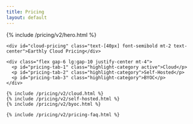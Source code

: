 ```yaml
---
title: Pricing
layout: default
---
```


<link rel="stylesheet" href="/assets/css/subpage.css">

<div class="background-pricing">
  <div class="max-w-7xl mx-auto mt-[70px] px-6 lg:px-10">
    {% include /pricing/v2/hero.html %}

    <div id="cloud-pricing" class="text-[40px] font-semibold mt-2 text-center">Earthly Cloud Pricing</div>

    <div class="flex gap-6 lg:gap-10 justify-center mt-4">
      <p id="pricing-tab-1" class="highlight-category active">Cloud</p>
      <p id="pricing-tab-2" class="highlight-category">Self-Hosted</p>
      <p id="pricing-tab-3" class="highlight-category">BYOC</p>
    </div>

    {% include /pricing/v2/cloud.html %}
    {% include /pricing/v2/self-hosted.html %}
    {% include /pricing/v2/byoc.html %}

    {% include /pricing/v2/pricing-faq.html %}
  </div>
</div>

<script>
  const cloud = document.getElementById("cloud")
  const selfHosted = document.getElementById("self-hosted")
  const byoc = document.getElementById("byoc")

  let currentTabIndex = 1
  let currentTab = "cloud"
  let isAnnual = true
  let sliderValue = 1

  // Tab change listener
  const tabs = document.querySelectorAll('[id^="pricing-tab"]')
  tabs.forEach(tab => {
    tab.addEventListener("click", e => {
      const id = +e.target.id.replace("pricing-tab-", "")

      if (id !== currentTabIndex) {
        document.getElementById(`pricing-tab-${currentTabIndex}`).classList.remove("active")
        currentTabIndex = id
        currentTab = id == 1 ? "cloud" : id == 2 ? "self-hosted" : "byoc"
        document.getElementById(`pricing-tab-${currentTabIndex}`).classList.add("active")

        // Show the active tab content and hide others
        if (id == 1) {
          cloud.classList.remove("hidden")
          selfHosted.classList.add("hidden")
          byoc.classList.add("hidden")
        } else if (id == 2) {
          cloud.classList.add("hidden")
          selfHosted.classList.remove("hidden")
          byoc.classList.add("hidden")
        } else if (id == 3) {
          cloud.classList.add("hidden")
          selfHosted.classList.add("hidden")
          byoc.classList.remove("hidden")
        }

        // Set current toggle value on tab change
        const pricingToggleSwitch = document.querySelector(`#${currentTab} #pricing-toggle-switch`)
        if (pricingToggleSwitch) {
          pricingToggleSwitch.checked = isAnnual
          handleCheckboxChange(pricingToggleSwitch)
        }

        // Set current slider value on tab change
        const pricingSlider = document.querySelector(`#${currentTab} #pricing-slider`)
        if (pricingSlider) {
          pricingSlider.value = sliderValue
          handleSliderChange(pricingSlider)
        }
      }
    })
  })

  // Annual/Monthly toggle listener
  function handleCheckboxChange(checkbox) {
    const sliderInput = document.querySelector(`#${currentTab} #pricing-slider`)
    const planPrice = document.querySelector(`#${currentTab} #plan-price`)
    const tier2Pricing = document.querySelector(`#${currentTab} #tier-2-pricing`)
    const tier3Pricing = document.querySelector(`#${currentTab} #tier-3-pricing`)
    const tier4Pricing = document.querySelector(`#${currentTab} #tier-4-pricing`)

    if (tier2Pricing) tier2Pricing.innerText = checkbox.checked ? 9.17 : 11
    tier3Pricing.innerText = checkbox.checked ? 29.17 : 35
    tier4Pricing.innerText = checkbox.checked ? 49.17 : 59

    if (sliderInput.value == 1) {
      planPrice.innerText = (0).toLocaleString()
    } else if (sliderInput.value <= 5) {
      planPrice.innerText = Number(((checkbox.checked ? 9.17 : 11)* sliderInput.value).toFixed(2)).toLocaleString()
    } else if (sliderInput.value <= 15) {
      planPrice.innerText = Number(((checkbox.checked ? 29.17 : 35)* sliderInput.value).toFixed(2)).toLocaleString()
    } else {
      planPrice.innerText = Number(((checkbox.checked ? 49.17 : 59)* sliderInput.value).toFixed(2)).toLocaleString()
    }

    isAnnual = checkbox.checked
  }

  // Slider value change listener
  function handleSliderChange(slider) {
    const { min, max, value } = slider
    slider.style.backgroundSize = (value - min) * 100 / (max - min) + "% 100%"

    const checkbox = document.querySelector(`#${currentTab} #pricing-toggle-switch`)
    const numUsers = document.querySelector(`#${currentTab} #num-users`)
    const planName = document.querySelector(`#${currentTab} #plan-name`)
    const planDescription = document.querySelector(`#${currentTab} #plan-description`)
    const costEstimate = document.querySelector(`#${currentTab} #cost-estimate`)
    const planPrice = document.querySelector(`#${currentTab} #plan-price`)
    const planMinutes = document.querySelector(`#${currentTab} #plan-minutes`)
    const contactUsButton = document.querySelector(`#${currentTab} #contact-us-button`)
    const tier1 = document.querySelector(`#${currentTab} #tier-1`)
    const tier2 = document.querySelector(`#${currentTab} #tier-2`)
    const tier3 = document.querySelector(`#${currentTab} #tier-3`)
    const tier4 = document.querySelector(`#${currentTab} #tier-4`)

    numUsers.innerText = (value > 50 ? "50+" : value) + " user" + (value > 1 ? "s" : "")

    const width = numUsers.getBoundingClientRect().width / 2
    if (value > 45) {
      numUsers.style.left = "unset"
      numUsers.style.right = `calc((13px * (50 - ${value}) - 12px)`
    } else {
      numUsers.style.left = `calc(${value * 2}% - ${width}px - ${value * .5}px)`
      numUsers.style.right = "unset"
    }

    if (value == 1 || (value <= 5 && currentTab == "self-hosted")) {
      planName.innerText = "Free Plan"
      planDescription.innerText = "For hobby projects"
      planPrice.innerText = 0
      if (planMinutes) planMinutes.innerText = (6000).toLocaleString()
    } else if (value <= 5) {
      planName.innerText = "Starter Plan"
      planDescription.innerText = "For small projects"
      planPrice.innerText = ((checkbox.checked ? 9.17 : 11) * value).toLocaleString(undefined, { maximumFractionDigits: 2, minimumFractionDigits: 2 })
      if (planMinutes) planMinutes.innerText = (10000 + 2000 * value).toLocaleString()
    } else if (value <= 15) {
      planName.innerText = "Pro Plan"
      planDescription.innerText = "For small teams"
      planPrice.innerText = ((checkbox.checked ? 29.17 : 35) * value).toLocaleString(undefined, { maximumFractionDigits: 2, minimumFractionDigits: 2 })
      if (planMinutes) planMinutes.innerText = (20000 + 3000 * value).toLocaleString()
    } else if (value <= 50) {
      planName.innerText = "Team Plan"
      planDescription.innerText = "For large teams"
      planPrice.innerText = ((checkbox.checked ? 49.17 : 59) * value).toLocaleString(undefined, { maximumFractionDigits: 2, minimumFractionDigits: 2 })
      if (planMinutes) planMinutes.innerText = (50000 + 4000 * value).toLocaleString()
    } else {
      planName.innerText = "Enterprise Plan"
      planDescription.innerText = "For enterprises"
    }

    costEstimate.style.display = value > 50 ? "none" : "flex"
    contactUsButton.style.display = value > 50 ? "flex" : "none"

    tier1.style.opacity = value <= 5 ? 1 : 0.5
    tier1.style.pointerEvents = value <= 5 ? "unset" : "none"

    if (tier2) {
      tier2.style.opacity = value <= 5 ? 1 : 0.5
      tier2.style.pointerEvents = value <= 5 ? "unset" : "none"
    }

    tier3.style.opacity = value <= 15 ? 1 : 0.5
    tier3.style.pointerEvents = value <= 15 ? "unset" : "none"

    tier4.style.opacity = value <= 50 ? 1 : 0.5
    tier4.style.pointerEvents = value <= 50 ? "unset" : "none"

    sliderValue = value
  }

  document.querySelectorAll("#pricing-toggle-switch").forEach(checkbox => {
    checkbox.addEventListener("change", () => handleCheckboxChange(checkbox))
  })

  document.querySelectorAll("#pricing-slider").forEach(slider => {
    slider.addEventListener("input", () => handleSliderChange(slider))
  })
</script>
